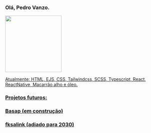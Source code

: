 ### Olá, Pedro Vanzo.

<div>
  <a href="https://github.com/pedrovanzo">
  <img height="180em" src="https://github-readme-stats.vercel.app/api/top-langs/?username=pedrovanzo&layout=compact&langs_count=6&theme=dracula"/>
</div>

Atualmente:
HTML, EJS, CSS, Tailwindcss, SCSS, Typescript, React, ReactNative, Macarrão alho e óleo.


### Projetos futuros:
### Basap (em construção)
### fksalink (adiado para 2030)
